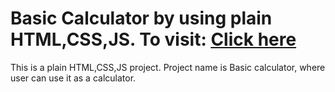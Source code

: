 # Basic Calculator by using plain HTML,CSS,JS. To visit: [Click here](https://64ea5a9a8de23f741929b61b--mellifluous-gnome-e398a8.netlify.app/)

This is a plain HTML,CSS,JS project. Project name is Basic calculator, where user can use it as a calculator.
